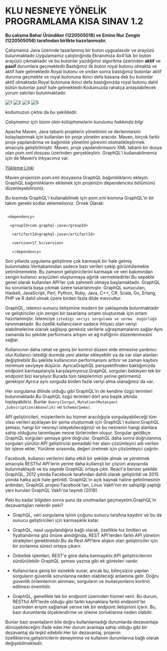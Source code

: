 # KLU NESNEYE YÖNELİK PROGRAMLAMA KISA SINAV 1.2

**Bu çalışma Bahar Üründiker (1220505018) ve Emine Nur Zengin (1220505056) tarafından birlikte hazırlanmıştır.** 

Çalışmamız Java üzerinde tasarlanmış bir buton uygualasıdır ve arayüzü bulunmaktadır.Uygulamamız çalıştırığında Ekranımıza 4x4'lük bir buton arayüzü çıkmaktadır ve bu butonlar yazdığımız algoritma üzerinden **aktif** ve **pasif** durumlara geçmektedir.Bastığımız ilk buton royal butonu olmakta ve aktif hale gelmektedir.Royal butonu ve ondan sonra bastığımız butonlar aktif duruma geçmekte ve royal butonuna ikinci defa basana dek bu butonlar aktif olmaktadır.Royal butonuna ikinci defa bastığımızda royal butonu dahil bütün butonlar pasif hale gelmektedir.Kodumuzda rahatça anlaşılabilecek yorum satırları bulunmaktadır.

![1](https://github.com/baharurundiker/KLU_1.2_NYP_1220505056_1220505018/assets/77542846/09782c86-1153-4669-829c-bcc2943057ba)
![2](https://github.com/baharurundiker/KLU_1.2_NYP_1220505056_1220505018/assets/77542846/a9627872-45ee-48f0-9760-cac9efeba5c8)
![3](https://github.com/baharurundiker/KLU_1.2_NYP_1220505056_1220505018/assets/77542846/ed585377-065c-498b-88b4-227b38ccf660)
![5](https://github.com/baharurundiker/KLU_1.2_NYP_1220505056_1220505018/assets/77542846/d7d630d3-5ca0-4c47-978d-6173b2ba88b9)

kodumuzun çıktısı da bu şekildedir.

_Çalışmamız için lazım olan kütüphanelerin kurulumu hakkında bilgi_

Apache Maven, Java tabanlı projelerin yönetimini ve derlenmesini kolaylaştırmak için kullanılan bir proje yönetim aracıdır. Maven, birçok farklı proje yapılandırma ve bağımlılık yönetimi görevini otomatikleştirmek amacıyla geliştirilmiştir. Maven, proje yapılandırmasını XML tabanlı bir dosya olan pom.xml dosyası üzerinden gerçekleştirir. GraphQL’i kullanabilmemiz için de Maven’s ihtıyacımız var. 

[Yükleme Linki](https://phoenixnap.com/kb/install-maven-windows) 

Maven projenizin pom.xml dosyasına GraphQL bağımlılıklarını ekleyin. GraphQL bağımlılıklarını eklemek için projenizin dependencies bölümünü düzenleyebilirsiniz. 

Bu kısımda GraphQL’i kullanabilmek için pom.xml kısmına GraphQL’in bir takım gereklı kodlar eklemelisiniz. Örnek Olarak: 

``` 

 <dependency> 

  <groupId>com.graphql-java</groupId> 

   <artifactId>graphql-java</artifactId> 

   <version>17.5</version> 

   </dependency> 

```


Son yıllarda uygulama geliştirme çok karmaşık bir hale gelmiş bulunmakta.Veritabanından sadece bazı verileri çekip görüntülemekle yetinilmemekte. Bu zamanın geliştiricilerini karmaşık ve veri bakımından zengin kullanıcı arayüzleri oluşturmaya ağırlık vermektedirler.Bu sepeble genel olarak kullanılan API’ler çok zahmetli olmaya başlamaktadır. GraphQL bu sorunlarla başa çıkmak üzere tasarlanmıştır. GraphQL sunucuları, Haskell, JavaScript, Perl, Python, Ruby, Java, C++, C#, Scala, Go, Erlang, PHP ve R dahil olmak üzere birden fazla dilde mevcuttur. 

GraphQL, istemci-sunucu iletişimine modern bir yaklaşımda bulunmaktadır ve geliştiriciler için zengin bir tasarlama ortamı oluşturmak için ortam hazırlanmıştır. İstemciye `istediği veriyi sorgulama ve sorma  özgürlüğü ` tanınmaktadır. Bu özellik kullanıcıların sadece ihtiyacı olan veriyi alabilmelerine olanak sağlayıp gereksiz verilerle uğraşmamalarını sağlar.Aynı zamanda bu şekilde performans artışını ve ağ trafiğinin düzenlenmesini sağlar. 

Kullanıcının daha rahat ve geniş bir kontrol düzeni elde etmesine yardımcı olur.Kullanıcı istediği durmda yeni alanlar ekleyebilir ya da var olan alanları değiştirebilir.Bu şekilde kullanıcının performansını arttırır ve zaman kaybını minimum seviyeye düşürür. AyrıcaGraphQL perspektifinden baktığımızda endpoint karmaşalarıyla karşılaşmıyoruz.GraphQL sorguları bekleyen tek bir endpoint bizi karşılıyor.Burada tüm taleplerimizi yerine getirmemiz gerekiyor.Ayrıca aynı sorguda birden fazla veriyi alma olanağımız da var. 

Her sorgulama dilinde olduğu gibi GraphQL’in de kendine özgü terimleri bulunmaktadır.Bu GraphQL özgü terimleri dört ana başlık altında toplayabiliriz. Bunlar `Query(Sorgu)`, `Mutation(Mutasyon) `,`Subscription(Abonelik)` ve `Schema(Şema)`. 

API geliştiricileri, müşterilerin bu hizmet aracılığıyla sorgulayabileceği tüm olası verileri açıklayan bir şema oluşturmak için GraphQL'i kullanır.GraphQL şeması, hangi tür nesneyi isteyebileceğinizi ve bu nesnenin hangi alanlara sahip olduğunu tanımlayan nesne türlerinden oluşur. Sorgular geldikçe GraphQL sorguları şemaya göre doğrular. GraphQL daha sonra doğrulanmış sorguları yürütür.API geliştiricisi şemadaki her alanı çözümleyici adı verilen bir işleve ekler. Yürütme sırasında, değeri üretmek için çözümleyici çağrılır. 

Facebook, kullanıcı verilerini daha etkili bir şekilde almak ve yönetmek amacıyla RESTful API'lerin yerine daha kullanışlı bir çözüm arayışında bulunmaktaydı ve bu sayede GraphQL ortaya çıktı. React'a benzer şekilde GraphQL, 2012 yılında Facebook tarafından dahili olarak geliştirildi ve 2015 yılında halka açık hale getirildi. GraphQL'in açık kaynak haline getirilmesinin ardından, GraphQL projesi Facebook'tan, Linux Vakfı'nın ev sahipliği yaptığı yeni kurulan GraphQL Vakfı'na taşındı (2018).  

Peki bu kadar bilgiden sonra şunu da unutmadan geçmeyelim.GraphQL’in dezavantajları nelerdir peki? 

- GraphQL, veri sorgulama işinin çoğunu sunucu tarafına kaydırır ve bu da sunucu geliştiricileri için karmaşıklık katar. 
 
- GraphQL, nasıl uygulandığına bağlı olarak, özellikle hız limitleri ve fiyatlandırma göz önüne alındığında, REST API'lerden farklı API yönetim stratejileri gerektirebilir.Bu da Rest API’lere alışkın olan geliştiriciler için bir zorlanma süreci ortaya çıkarır. 

- Önbellek işlemleri, REST'e göre daha karmaşıktır.API geliştiricilernin sürdürülebilir GraphQL şeması yazma gibi ek görevleri vardır. 

- Kullanıcılara geniş bir esneklik sunar, ancak bu, bilinçsizce yapılan sorguların güvenlik sorunlarına neden olabileceği anlamına gelir. Doğru güvenlik önlemlerinin alınması, sorguların ve mutasyonların kontrol edilmesi önemlidir. 

- GraphQL, genellikle tek bir endpoint üzerinden hizmet verir. Bu durum, RESTful API'lerde olduğu gibi farklı kaynaklara farklı endpoint'ler üzerinden erişim sağlamak yerine tek bir endpoint iletişimini içerir. Bu, bazı durumlarda ölçeklendirme ve izleme zorluklarına neden olabilir. 

Bunlar bazı avantajların bile doğru kullanılamadığı durumlarda dezavantaja dönüşebileceğini ifade eder.Her durum avantaja sahip olduğu gibi bir dezavantaj da teşkil edebilir.Her bir dezavantaj, projenin özelliklerine,geliştiricilerin deneyimine ve kullanım durumlarına bağlı olarak değişebilmektedir.
